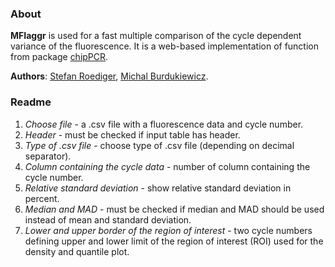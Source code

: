 ### About
  
**MFIaggr** is used for a fast multiple comparison of the cycle dependent 
variance of the fluorescence. It is a web-based implementation of function from package [chipPCR](http://github.com/michbur/chipPCR). 

**Authors**: [Stefan Roediger](http://www.hs-lausitz.de/groups/multiplex-assays/bildbasierte-assays-imagebased-assays/members.html), [Michal Burdukiewicz](https://github.com/michbur).  

### Readme

1. *Choose file* - a .csv file with a fluorescence data and cycle number.  
2. *Header* - must be checked if input table has header.  
3. *Type of .csv file* - choose type of .csv file (depending on decimal separator).  
4. *Column containing the cycle data* - number of column containing the cycle number.  
5. *Relative standard deviation* - show relative standard deviation in percent.  
6. *Median and MAD* - must be checked if median and MAD should be used instead of mean and standard deviation.  
7. *Lower and upper border of the region of interest* - two cycle numbers defining upper and lower limit of the region of interest (ROI) used for the density and quantile plot.